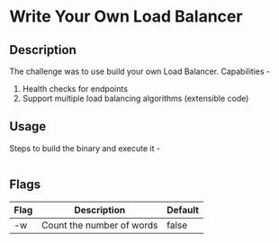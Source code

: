 # Write Your Own Load Balancer

## Description
The challenge was to use build your own Load Balancer. Capabilities -
1. Health checks for endpoints
2. Support multiple load balancing algorithms (extensible code)

## Usage

Steps to build the binary and execute it -
```
```

## Flags

| Flag | Description                    | Default |
|------|--------------------------------| --- |
| -w   | Count the number of words      | false |


